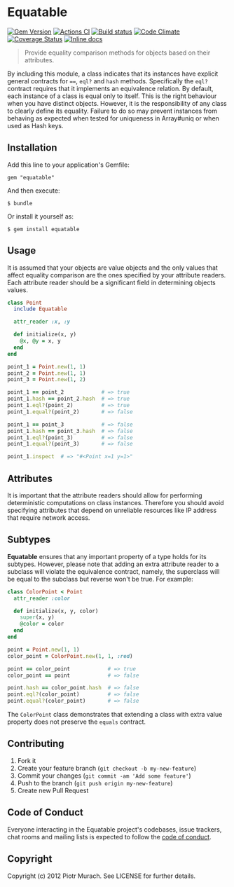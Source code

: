 # Equatable

[![Gem Version](https://badge.fury.io/rb/equatable.svg)][gem]
[![Actions CI](https://github.com/piotrmurach/equatable/workflows/CI/badge.svg?branch=master)][gh_actions_ci]
[![Build status](https://ci.appveyor.com/api/projects/status/lsb02nm0g4c6guiu?svg=true)][appveyor]
[![Code Climate](https://codeclimate.com/github/piotrmurach/equatable/badges/gpa.svg)][codeclimate]
[![Coverage Status](https://coveralls.io/repos/github/piotrmurach/equatable/badge.svg)][coverage]
[![Inline docs](http://inch-ci.org/github/piotrmurach/equatable.svg?branch=master)][inchpages]

[gem]: http://badge.fury.io/rb/equatable
[gh_actions_ci]: https://github.com/piotrmurach/equatable/actions?query=workflow%3ACI
[appveyor]: https://ci.appveyor.com/project/piotrmurach/equatable
[codeclimate]: https://codeclimate.com/github/piotrmurach/equatable
[coverage]: https://coveralls.io/github/piotrmurach/equatable
[inchpages]: http://inch-ci.org/github/piotrmurach/equatable

> Provide equality comparison methods for objects based on their attributes.

By including this module, a class indicates that its instances have explicit general contracts for `==`, `eql?` and `hash` methods. Specifically the `eql?` contract requires that it implements an equivalence relation. By default, each instance of a class is equal only to itself. This is the right behaviour when you have distinct objects. However, it is the responsibility of any class to clearly define its equality. Failure to do so may prevent instances from behaving as expected when tested for uniqueness in Array#uniq or when used as Hash keys.

## Installation

Add this line to your application's Gemfile:

    gem "equatable"

And then execute:

    $ bundle

Or install it yourself as:

    $ gem install equatable

## Usage

It is assumed that your objects are value objects and the only values that affect equality comparison are the ones specified by your attribute readers. Each attribute reader should be a significant field in determining objects values.

```ruby
class Point
  include Equatable

  attr_reader :x, :y

  def initialize(x, y)
    @x, @y = x, y
  end
end

point_1 = Point.new(1, 1)
point_2 = Point.new(1, 1)
point_3 = Point.new(1, 2)

point_1 == point_2            # => true
point_1.hash == point_2.hash  # => true
point_1.eql?(point_2)         # => true
point_1.equal?(point_2)       # => false

point_1 == point_3            # => false
point_1.hash == point_3.hash  # => false
point_1.eql?(point_3)         # => false
point_1.equal?(point_3)       # => false

point_1.inspect  # => "#<Point x=1 y=1>"
```

## Attributes

It is important that the attribute readers should allow for performing deterministic computations on class instances. Therefore you should avoid specifying attributes that depend on unreliable resources like IP address that require network access.

## Subtypes

**Equatable** ensures that any important property of a type holds for its subtypes. However, please note that adding an extra attribute reader to a subclass will violate the equivalence contract, namely, the superclass will be equal to the subclass but reverse won't be true. For example:

```ruby
class ColorPoint < Point
  attr_reader :color

  def initialize(x, y, color)
    super(x, y)
    @color = color
  end
end

point = Point.new(1, 1)
color_point = ColorPoint.new(1, 1, :red)

point == color_point            # => true
color_point == point            # => false

point.hash == color_point.hash  # => false
point.eql?(color_point)         # => false
point.equal?(color_point)       # => false
```

The `ColorPoint` class demonstrates that extending a class with extra value property does not preserve the `equals` contract.

## Contributing

1. Fork it
2. Create your feature branch (`git checkout -b my-new-feature`)
3. Commit your changes (`git commit -am 'Add some feature'`)
4. Push to the branch (`git push origin my-new-feature`)
5. Create new Pull Request

## Code of Conduct

Everyone interacting in the Equatable project's codebases, issue trackers, chat rooms and mailing lists is expected to follow the [code of conduct](https://github.com/piotrmurach/equatable/blob/master/CODE_OF_CONDUCT.md).

## Copyright

Copyright (c) 2012 Piotr Murach. See LICENSE for further details.
